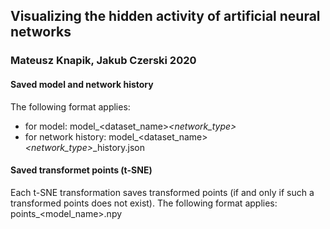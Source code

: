 ## Visualizing the hidden activity of artificial neural networks
### Mateusz Knapik, Jakub Czerski 2020

#### Saved model and network history
The following format applies:
- for model: model_<dataset_name>_<network_type>_<epochs>
- for network history: model_<dataset_name>_<network_type>_<epochs>_history.json

#### Saved transformet points (t-SNE)
Each t-SNE transformation saves transformed points (if and only if such a transformed points does not exist).
The following format applies: points_<model_name>_<layer>_<epochs>.npy